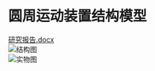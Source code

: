 # 圆周运动装置结构模型  
[研究报告.docx](https://github.com/Baymax94/Learning-Robot/files/3314059/default.docx)  
![结构图](https://user-images.githubusercontent.com/26005547/59916478-d8ad2b00-9451-11e9-93c8-45a34eaf9434.png)  
![实物图](https://user-images.githubusercontent.com/26005547/59916479-d8ad2b00-9451-11e9-8727-dea89f0b1114.png)  
